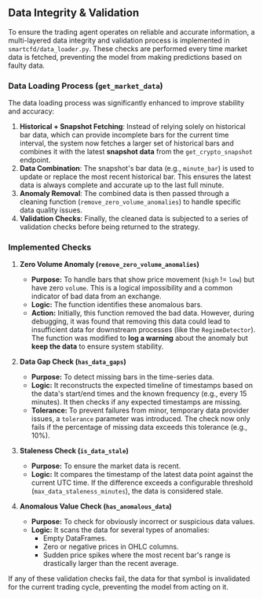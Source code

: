 
## Data Integrity & Validation

To ensure the trading agent operates on reliable and accurate information, a multi-layered data integrity and validation process is implemented in `smartcfd/data_loader.py`. These checks are performed every time market data is fetched, preventing the model from making predictions based on faulty data.

### Data Loading Process (`get_market_data`)

The data loading process was significantly enhanced to improve stability and accuracy:

1.  **Historical + Snapshot Fetching**: Instead of relying solely on historical bar data, which can provide incomplete bars for the current time interval, the system now fetches a larger set of historical bars and combines it with the latest **snapshot data** from the `get_crypto_snapshot` endpoint.
2.  **Data Combination**: The snapshot's bar data (e.g., `minute_bar`) is used to update or replace the most recent historical bar. This ensures the latest data is always complete and accurate up to the last full minute.
3.  **Anomaly Removal**: The combined data is then passed through a cleaning function (`remove_zero_volume_anomalies`) to handle specific data quality issues.
4.  **Validation Checks**: Finally, the cleaned data is subjected to a series of validation checks before being returned to the strategy.

### Implemented Checks

1.  **Zero Volume Anomaly (`remove_zero_volume_anomalies`)**
    *   **Purpose:** To handle bars that show price movement (`high` != `low`) but have zero `volume`. This is a logical impossibility and a common indicator of bad data from an exchange.
    *   **Logic:** The function identifies these anomalous bars.
    *   **Action:** Initially, this function removed the bad data. However, during debugging, it was found that removing this data could lead to insufficient data for downstream processes (like the `RegimeDetector`). The function was modified to **log a warning** about the anomaly but **keep the data** to ensure system stability.

2.  **Data Gap Check (`has_data_gaps`)**
    *   **Purpose:** To detect missing bars in the time-series data.
    *   **Logic:** It reconstructs the expected timeline of timestamps based on the data's start/end times and the known frequency (e.g., every 15 minutes). It then checks if any expected timestamps are missing.
    *   **Tolerance:** To prevent failures from minor, temporary data provider issues, a `tolerance` parameter was introduced. The check now only fails if the percentage of missing data exceeds this tolerance (e.g., 10%).

3.  **Staleness Check (`is_data_stale`)**
    *   **Purpose:** To ensure the market data is recent.
    *   **Logic:** It compares the timestamp of the latest data point against the current UTC time. If the difference exceeds a configurable threshold (`max_data_staleness_minutes`), the data is considered stale.

4.  **Anomalous Value Check (`has_anomalous_data`)**
    *   **Purpose:** To check for obviously incorrect or suspicious data values.
    *   **Logic:** It scans the data for several types of anomalies:
        *   Empty DataFrames.
        *   Zero or negative prices in OHLC columns.
        *   Sudden price spikes where the most recent bar's range is drastically larger than the recent average.

If any of these validation checks fail, the data for that symbol is invalidated for the current trading cycle, preventing the model from acting on it.

